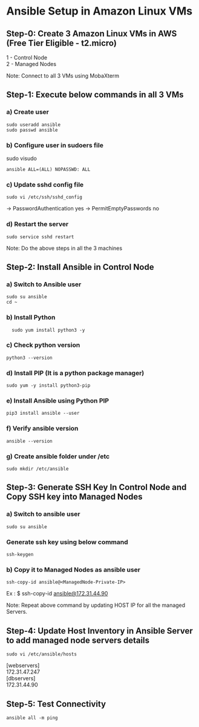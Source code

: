 # Ansible Setup in Amazon Linux VMs #

## Step-0: Create 3 Amazon Linux VMs in AWS (Free Tier Eligible - t2.micro)

1 - Control Node <br/>
2 - Managed Nodes

Note: Connect to all 3 VMs using MobaXterm

## Step-1: Execute below commands in all 3 VMs ##

### a) Create user ###
```
sudo useradd ansible
sudo passwd ansible
```
### b) Configure user in sudoers file ###

sudo visudo

```
ansible ALL=(ALL) NOPASSWD: ALL
```

### c) Update sshd config file ###
```
sudo vi /etc/ssh/sshd_config
```
-> PasswordAuthentication yes
-> PermitEmptyPasswords no

### d) Restart the server ###
```   
sudo service sshd restart
```
Note: Do the above steps in all the 3 machines 

## Step-2: Install Ansible in Control Node ##

### a) Switch to Ansible user ### 
```
sudo su ansible
cd ~
```
### b) Install Python ###
```
  sudo yum install python3 -y
```
### c) Check python version  ###
```
python3 --version
```
### d) Install PIP (It is a python package manager) ###
```
sudo yum -y install python3-pip
```
### e) Install Ansible using Python PIP ###
```
pip3 install ansible --user
```
### f) Verify ansible version  ###
```
ansible --version
```
### g)  Create ansible folder under /etc ###
```
sudo mkdir /etc/ansible 
```

## Step-3: Generate SSH Key In Control Node and  Copy SSH key into Managed Nodes ##

### a) Switch to ansible user ###

```
sudo su ansible
```
### Generate ssh key using below command ###
```
ssh-keygen
```
### b) Copy it to Managed Nodes as ansible user ###
```
ssh-copy-id ansible@<ManagedNode-Private-IP>
```
Ex : $ ssh-copy-id ansible@172.31.44.90
 
Note: Repeat above command by updating HOST IP for all the managed Servers.

## Step-4: Update Host Inventory in Ansible Server to add managed node servers details ##
```
sudo vi /etc/ansible/hosts
```
[webservers] <br/>
172.31.47.247
<br/>
[dbservers] <br/>
172.31.44.90

## Step-5: Test Connectivity ##
```
ansible all -m ping
```

